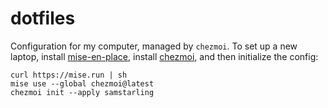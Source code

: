 # dotfiles

Configuration for my computer, managed by `chezmoi`. To set up a new laptop,
install [mise-en-place][mise], install [chezmoi][chezmoi], and then initialize
the config:

```
curl https://mise.run | sh
mise use --global chezmoi@latest
chezmoi init --apply samstarling
```

[mise]: https://mise.jdx.dev/getting-started.html
[chezmoi]: https://www.chezmoi.io/
